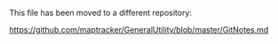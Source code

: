 This file has been moved to a different repository:

https://github.com/maptracker/GeneralUtility/blob/master/GitNotes.md
